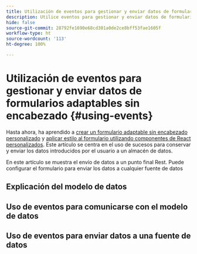 ```yaml
---
title: Utilización de eventos para gestionar y enviar datos de formularios adaptables sin encabezado
description: Utilice eventos para gestionar y enviar datos de formularios adaptables sin encabezado.
hide: false
source-git-commit: 28792fe1690e68cd301a0de2ce8bff53fae1605f
workflow-type: ht
source-wordcount: '113'
ht-degree: 100%

---
```



# Utilización de eventos para gestionar y enviar datos de formularios adaptables sin encabezado {#using-events}

Hasta ahora, ha aprendido a [crear un formulario adaptable sin encabezado personalizado](create-and-publish-a-headless-form.md) y [aplicar estilo al formulario utilizando componentes de React personalizados](use-google-material-ui-react-components-to-render-a-headless-form.md). Este artículo se centra en el uso de sucesos para conservar y enviar los datos introducidos por el usuario a un almacén de datos.

En este artículo se muestra el envío de datos a un punto final Rest. Puede configurar el formulario para enviar los datos a cualquier fuente de datos

## Explicación del modelo de datos



## Uso de eventos para comunicarse con el modelo de datos

## Uso de eventos para enviar datos a una fuente de datos
